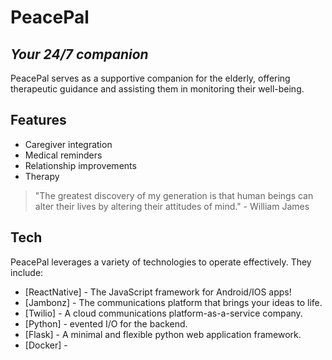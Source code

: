# PeacePal

## _Your 24/7 companion_

PeacePal serves as a supportive companion for the elderly, offering therapeutic guidance and assisting them in monitoring their well-being.

## Features

- Caregiver integration
- Medical reminders
- Relationship improvements
- Therapy

> "The greatest discovery of my generation is that human beings can alter their lives by altering their attitudes of mind." - William James

## Tech

PeacePal leverages a variety of technologies to operate effectively. They include:

- [ReactNative] - The JavaScript framework for Android/IOS apps!
- [Jambonz] - The communications platform that brings your ideas to life.
- [Twilio] - A cloud communications platform-as-a-service company.
- [Python] - evented I/O for the backend.
- [Flask] - A minimal and flexible python web application framework.
- [Docker] - 
